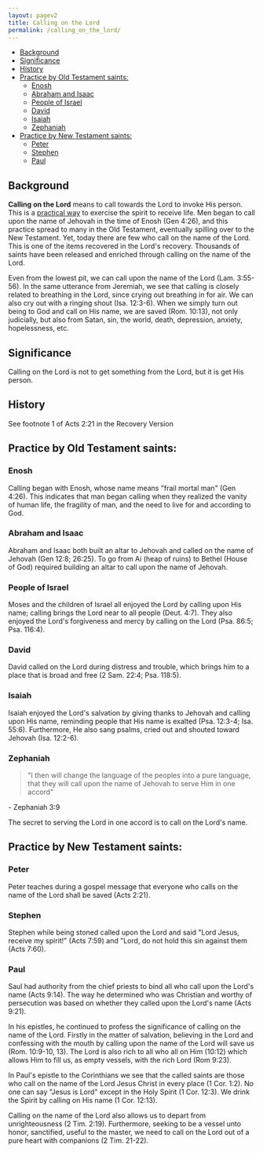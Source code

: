 ```yaml
---
layout: pagev2
title: Calling on the Lord
permalink: /calling_on_the_lord/
---
```

- [Background](#background)
- [Significance](#significance)
- [History](#history)
- [Practice by Old Testament saints:](#practice-by-old-testament-saints)
  - [Enosh](#enosh)
  - [Abraham and Isaac](#abraham-and-isaac)
  - [People of Israel](#people-of-israel)
  - [David](#david)
  - [Isaiah](#isaiah)
  - [Zephaniah](#zephaniah)
- [Practice by New Testament saints:](#practice-by-new-testament-saints)
  - [Peter](#peter)
  - [Stephen](#stephen)
  - [Paul](#paul)

## Background

**Calling on the Lord** means to call towards the Lord to invoke His person. This is a [practical way](../speciality_generality_practicality#practicality) to exercise the spirit to receive life. Men began to call upon the name of Jehovah in the time of Enosh (Gen 4:26), and this practice spread to many in the Old Testament, eventually spilling over to the New Testament. Yet, today there are few who call on the name of the Lord. This is one of the items recovered in the Lord's recovery. Thousands of saints have been released and enriched through calling on the name of the Lord.

Even from the lowest pit, we can call upon the name of the Lord (Lam. 3:55-56). In the same utterance from Jeremiah, we see that calling is closely related to breathing in the Lord, since crying out breathing in for air. We can also cry out with a ringing shout (Isa. 12:3-6). When we simply turn out being to God and call on His name, we are saved (Rom. 10:13), not only judicially, but also from Satan, sin, the world, death, depression, anxiety, hopelessness, etc. 

## Significance

Calling on the Lord is not to get something from the Lord, but it is get His person.

## History

See footnote 1 of Acts 2:21 in the Recovery Version

## Practice by Old Testament saints:

### Enosh

Calling began with Enosh, whose name means "frail mortal man" (Gen 4:26). This indicates that man began calling when they realized the vanity of human life, the fragility of man, and the need to live for and according to God.

### Abraham and Isaac

Abraham and Isaac both built an altar to Jehovah and called on the name of Jehovah (Gen 12:8; 26:25). To go from Ai (heap of ruins) to Bethel (House of God) required building an altar to call upon the name of Jehovah.

### People of Israel

Moses and the children of Israel all enjoyed the Lord by calling upon His name; calling brings the Lord near to all people (Deut. 4:7). They also enjoyed the Lord's forgiveness and mercy by calling on the Lord (Psa. 86:5; Psa. 116:4).

### David

David called on the Lord during distress and trouble, which brings him to a place that is broad and free (2 Sam. 22:4; Psa. 118:5).

### Isaiah

Isaiah enjoyed the Lord's salvation by giving thanks to Jehovah and calling upon His name, reminding people that His name is exalted (Psa. 12:3-4; Isa. 55:6). Furthermore, He also sang psalms, cried out and shouted toward Jehovah (Isa. 12:2-6).

### Zephaniah

> "I then will change the language of the peoples into a pure language, that they will call upon the name of Jehovah to serve Him in one accord"

\- Zephaniah 3:9

The secret to serving the Lord in one accord is to call on the Lord's name.

## Practice by New Testament saints:

### Peter

Peter teaches during a gospel message that everyone who calls on the name of the Lord shall be saved (Acts 2:21).

### Stephen

Stephen while being stoned called upon the Lord and said "Lord Jesus, receive my spirit!" (Acts 7:59) and "Lord, do not hold this sin against them (Acts 7:60).

### Paul

Saul had authority from the chief priests to bind all who call upon the Lord's name (Acts 9:14). The way he determined who was Christian and worthy of persecution was based on whether they called upon the Lord's name (Acts 9:21).

In his epistles, he continued to profess the significance of calling on the name of the Lord. Firstly in the matter of salvation, believing in the Lord and confessing with the mouth by calling upon the name of the Lord will save us (Rom. 10:9-10, 13). The Lord is also rich to all who all on Him (10:12) which allows Him to fill us, as empty vessels, with the rich Lord (Rom 9:23).

In Paul's epistle to the Corinthians we see that the called saints are those who call on the name of the Lord Jesus Christ in every place (1 Cor. 1:2). No one can say "Jesus is Lord" except in the Holy Spirit (1 Cor. 12:3). We drink the Spirit by calling on His name (1 Cor. 12:13).

Calling on the name of the Lord also allows us to depart from unrighteousness (2 Tim. 2:19). Furthermore, seeking to be a vessel unto honor, sanctified, useful to the master, we need to call on the Lord out of a pure heart with companions (2 Tim. 21-22).


